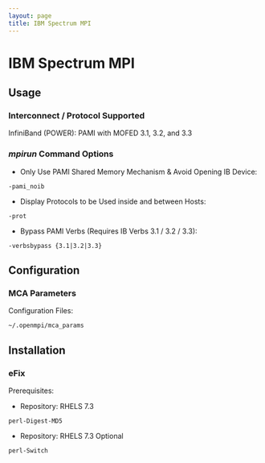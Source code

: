 ```yaml
---
layout: page
title: IBM Spectrum MPI
---
```

# IBM Spectrum MPI

## Usage

### Interconnect / Protocol Supported

InfiniBand (POWER): PAMI with MOFED 3.1, 3.2, and 3.3

### *mpirun* Command Options

* Only Use PAMI Shared Memory Mechanism & Avoid Opening IB Device:
```
-pami_noib
```
* Display Protocols to be Used inside and between Hosts:
```
-prot
```
* Bypass PAMI Verbs (Requires IB Verbs 3.1 / 3.2 / 3.3):
```
-verbsbypass {3.1|3.2|3.3}
```

## Configuration

### MCA Parameters

Configuration Files:
```
~/.openmpi/mca_params
```

## Installation

### eFix

Prerequisites:
* Repository: RHELS 7.3
```
perl-Digest-MD5
```
* Repository: RHELS 7.3 Optional
```
perl-Switch
```
